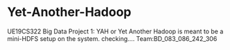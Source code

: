 # Yet-Another-Hadoop
UE19CS322 Big Data Project 1: YAH or Yet Another Hadoop is meant to be a mini-HDFS setup on the system.
checking....
Team:BD_083_086_242_306
